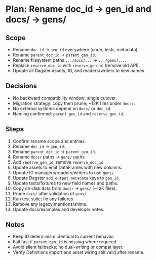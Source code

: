 # Plan: Rename doc_id → gen_id and docs/ → gens/

## Scope
- Rename `doc_id` → `gen_id` everywhere (code, tests, metadata).
- Rename `parent_doc_id` → `parent_gen_id`.
- Rename filesystem paths `.../docs/...` → `.../gens/...`.
- Replace `reserve_doc_id` with `reserve_gen_id` (remove old API).
- Update all Dagster assets, IO, and readers/writers to new names.

## Decisions
- No backward compatibility window; single cutover.
- Migration strategy: copy then prune; ~12K files under `docs/`.
- No external systems depend on `docs/` or `doc_id`.
- Naming confirmed: `parent_gen_id` and `reserve_gen_id`.

## Steps
1) Confirm rename scope and entities.
2) Rename `doc_id` → `gen_id`.
3) Rename `parent_doc_id` → `parent_gen_id`.
4) Rename `docs/` paths → `gens/` paths.
5) Add `reserve_gen_id`; remove `reserve_doc_id`.
6) Update assets to emit DataFrames with new columns.
7) Update IO managers/readers/writers to use `gens/`.
8) Update Dagster `add_output_metadata` keys to `gen_id`.
9) Update tests/fixtures to new field names and paths.
10) Copy on-disk data from `docs/` → `gens/` (~12K files).
11) Prune `docs/` after validation of `gens/`.
12) Run test suite; fix any failures.
13) Remove any legacy mentions/shims.
14) Update docs/examples and developer notes.

## Notes
- Keep ID determinism identical to current behavior.
- Fail fast if `parent_gen_id` is missing where required.
- Avoid silent fallbacks; no dual-writing or compat layer.
- Verify Definitions import and asset wiring still valid after rename.
